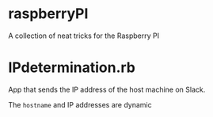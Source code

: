 # raspberryPI
A collection of neat tricks for the Raspberry PI

# IPdetermination.rb
App that sends the IP address of the host machine on Slack.

The `hostname` and IP addresses are dynamic
